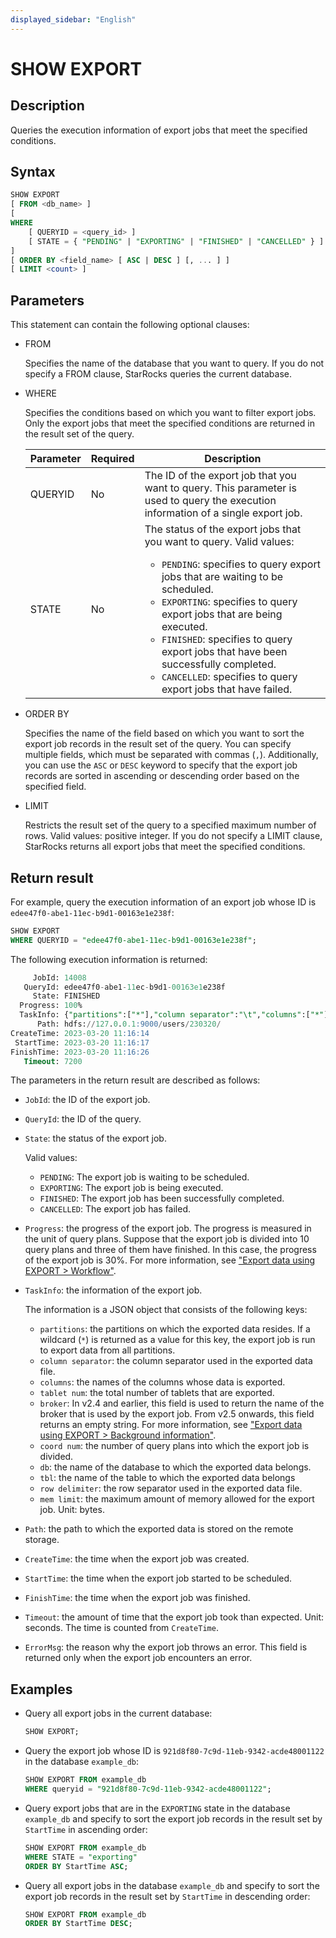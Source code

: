 ```yaml
---
displayed_sidebar: "English"
---
```


# SHOW EXPORT

## Description

Queries the execution information of export jobs that meet the specified conditions.

## Syntax

```SQL
SHOW EXPORT
[ FROM <db_name> ]
[
WHERE
    [ QUERYID = <query_id> ]
    [ STATE = { "PENDING" | "EXPORTING" | "FINISHED" | "CANCELLED" } ]
]
[ ORDER BY <field_name> [ ASC | DESC ] [, ... ] ]
[ LIMIT <count> ]
```

## Parameters

This statement can contain the following optional clauses:

- FROM

  Specifies the name of the database that you want to query. If you do not specify a FROM clause, StarRocks queries the current database.

- WHERE

  Specifies the conditions based on which you want to filter export jobs. Only the export jobs that meet the specified conditions are returned in the result set of the query.

  | **Parameter** | **Required** | **Description**                                              |
  | ------------- | ------------ | ------------------------------------------------------------ |
  | QUERYID       | No           | The ID of the export job that you want to query. This parameter is used to query the execution information of a single export job. |
  | STATE         | No           | The status of the export jobs that you want to query. Valid values:<ul><li>`PENDING`: specifies to query export jobs that are waiting to be scheduled.</li><li>`EXPORTING`: specifies to query export jobs that are being executed.</li><li>`FINISHED`: specifies to query export jobs that have been successfully completed.</li><li>`CANCELLED`: specifies to query export jobs that have failed.</li></ul> |

- ORDER BY

  Specifies the name of the field based on which you want to sort the export job records in the result set of the query. You can specify multiple fields, which must be separated with commas (`,`). Additionally, you can use the `ASC` or `DESC` keyword to specify that the export job records are sorted in ascending or descending order based on the specified field.

- LIMIT

  Restricts the result set of the query to a specified maximum number of rows. Valid values: positive integer. If you do not specify a LIMIT clause, StarRocks returns all export jobs that meet the specified conditions.

## Return result

For example, query the execution information of an export job whose ID is `edee47f0-abe1-11ec-b9d1-00163e1e238f`:

```SQL
SHOW EXPORT
WHERE QUERYID = "edee47f0-abe1-11ec-b9d1-00163e1e238f";
```

The following execution information is returned:

```SQL
     JobId: 14008
   QueryId: edee47f0-abe1-11ec-b9d1-00163e1e238f
     State: FINISHED
  Progress: 100%
  TaskInfo: {"partitions":["*"],"column separator":"\t","columns":["*"],"tablet num":10,"broker":"","coord num":1,"db":"db0","tbl":"tbl_simple","row delimiter":"\n","mem limit":2147483648}
      Path: hdfs://127.0.0.1:9000/users/230320/
CreateTime: 2023-03-20 11:16:14
 StartTime: 2023-03-20 11:16:17
FinishTime: 2023-03-20 11:16:26
   Timeout: 7200
```

The parameters in the return result are described as follows:

- `JobId`: the ID of the export job.
- `QueryId`: the ID of the query.
- `State`: the status of the export job.

  Valid values:

  - `PENDING`: The export job is waiting to be scheduled.
  - `EXPORTING`: The export job is being executed.
  - `FINISHED`: The export job has been successfully completed.
  - `CANCELLED`: The export job has failed.

- `Progress`: the progress of the export job. The progress is measured in the unit of query plans. Suppose that the export job is divided into 10 query plans and three of them have finished. In this case, the progress of the export job is 30%. For more information, see ["Export data using EXPORT > Workflow"](../../../../unloading/Export.md#workflow).
- `TaskInfo`: the information of the export job.

  The information is a JSON object that consists of the following keys:

  - `partitions`: the partitions on which the exported data resides. If a wildcard (`*`) is returned as a value for this key, the export job is run to export data from all partitions.
  - `column separator`: the column separator used in the exported data file.
  - `columns`: the names of the columns whose data is exported.
  - `tablet num`: the total number of tablets that are exported.
  - `broker`: In v2.4 and earlier, this field is used to return the name of the broker that is used by the export job. From v2.5 onwards, this field returns an empty string. For more information, see ["Export data using EXPORT > Background information"](../../../../unloading/Export.md#background-information).
  - `coord num`: the number of query plans into which the export job is divided.
  - `db`: the name of the database to which the exported data belongs.
  - `tbl`: the name of the table to which the exported data belongs
  - `row delimiter`: the row separator used in the exported data file.
  - `mem limit`: the maximum amount of memory allowed for the export job. Unit: bytes.

- `Path`: the path to which the exported data is stored on the remote storage.
- `CreateTime`: the time when the export job was created.
- `StartTime`: the time when the export job started to be scheduled.
- `FinishTime`: the time when the export job was finished.
- `Timeout`: the amount of time that the export job took than expected. Unit: seconds. The time is counted from `CreateTime`.
- `ErrorMsg`: the reason why the export job throws an error. This field is returned only when the export job encounters an error.

## Examples

- Query all export jobs in the current database:

  ```SQL
  SHOW EXPORT;
  ```

- Query the export job whose ID is `921d8f80-7c9d-11eb-9342-acde48001122` in the database `example_db`:

  ```SQL
  SHOW EXPORT FROM example_db
  WHERE queryid = "921d8f80-7c9d-11eb-9342-acde48001122";
  ```

- Query export jobs that are in the `EXPORTING` state in the database `example_db` and specify to sort the export job records in the result set by `StartTime` in ascending order:

  ```SQL
  SHOW EXPORT FROM example_db
  WHERE STATE = "exporting"
  ORDER BY StartTime ASC;
  ```

- Query all export jobs in the database `example_db` and specify to sort the export job records in the result set by `StartTime` in descending order:

  ```SQL
  SHOW EXPORT FROM example_db
  ORDER BY StartTime DESC;
  ```
